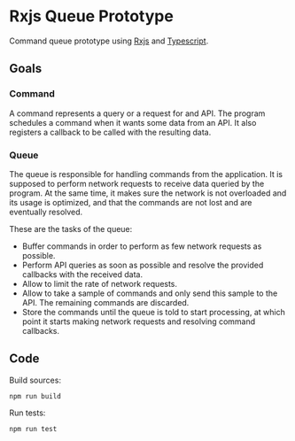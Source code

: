 # Rxjs Queue Prototype

Command queue prototype using [Rxjs](http://reactivex.io/) and
[Typescript](https://www.typescriptlang.org/).

## Goals

### Command

A command represents a query or a request for and API. The program schedules a
command when it wants some data from an API. It also registers a callback to be
called with the resulting data.

### Queue

The queue is responsible for handling commands from the application. It is
supposed to perform network requests to receive data queried by the program. At
the same time, it makes sure the network is not overloaded and its usage is
optimized, and that the commands are not lost and are eventually resolved.

These are the tasks of the queue:

-   Buffer commands in order to perform as few network requests as possible.
-   Perform API queries as soon as possible and resolve the provided callbacks
    with the received data.
-   Allow to limit the rate of network requests.
-   Allow to take a sample of commands and only send this sample to the API. The
    remaining commands are discarded.
-   Store the commands until the queue is told to start processing, at which
    point it starts making network requests and resolving command callbacks.

## Code

Build sources:

```
npm run build
```

Run tests:

```
npm run test
```
